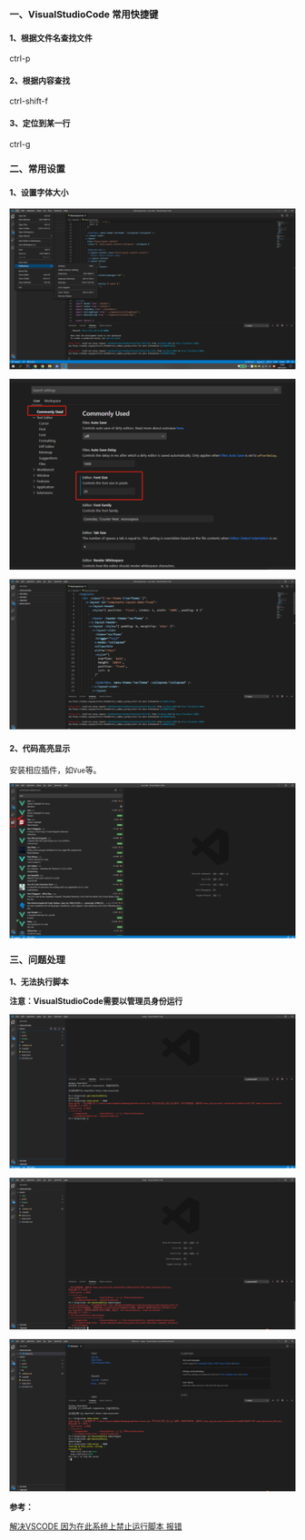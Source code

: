 
### 一、VisualStudioCode 常用快捷键

#### 1、根据文件名查找文件

ctrl-p

#### 2、根据内容查找

ctrl-shift-f

#### 3、定位到某一行

ctrl-g



### 二、常用设置

#### 1、设置字体大小

![字体大小-1](../../images/VisualStudioCode使用/VisualStudioCode-5.png)

![字体大小-2](../../images/VisualStudioCode使用/VisualStudioCode-6.png)

![字体大小-3](../../images/VisualStudioCode使用/VisualStudioCode-7.png)

#### 2、代码高亮显示

安装相应插件，如`Vue`等。

![代码高亮显示-1](../../images/VisualStudioCode使用/VisualStudioCode-1.png)

### 三、问题处理

**1、无法执行脚本**

**注意：VisualStudioCode需要以管理员身份运行**

![无法执行脚本-1](../../images/VisualStudioCode使用/VisualStudioCode-2.png)

![无法执行脚本-2](../../images/VisualStudioCode使用/VisualStudioCode-3.png)

![无法执行脚本-3](../../images/VisualStudioCode使用/VisualStudioCode-4.png)

**参考：**

[解决VSCODE 因为在此系统上禁止运行脚本 报错](https://blog.csdn.net/u013654125/article/details/106127753)